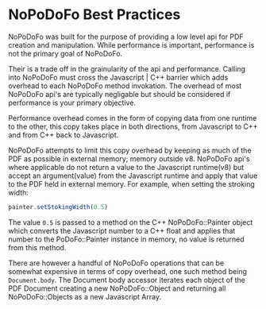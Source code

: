 # NoPoDoFo Best Practices

NoPoDoFo was built for the purpose of providing a low level api for PDF creation and manipulation.
While performance is important, performance is not the primary goal of NoPoDoFo.

Their is a trade off in the grainularity of the api and performance. Calling into NoPoDoFo must cross the
Javascript | C++ barrier which adds overhead to each NoPoDoFo method invokation. The overhead of most NoPoDoFo api's
are typically negligable but should be considered if performance is your primary objective.

Performance overhead comes in the form of copying data from one runtime to the other, this copy takes place in both directions,
from Javascript to C++ and from C++ back to Javascript.

NoPoDoFo attempts to limit this copy overhead by keeping as much of the PDF as possible in external memory; memory outside v8.
NoPoDoFo api's where applicable do not return a value to the Javascript runtime(v8) but accept an argument(value) from the Javascript
runtime and apply that value to the PDF held in external memory. For example, when setting the stroking width:

```typescript
painter.setStokingWidth(0.5)
```

The value `0.5` is passed to a method on the C++ NoPoDoFo::Painter object which converts the Javascript number to a C++ float and applies
that number to the PoDoFo::Painter instance in memory, no value is returned from this method.

There are however a handful of NoPoDoFo operations that can be somewhat expensive in terms of copy overhead, one such method being
`Document.body`. The Document body accessor iterates each object of the PDF Document creating a new NoPoDoFo::Object and returning
all NoPoDoFo::Objects as a new Javascript Array.
